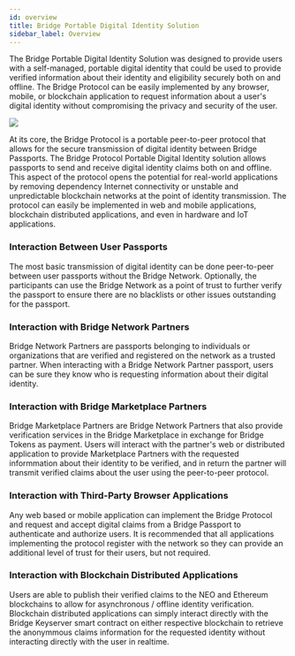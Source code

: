 ```yaml
---
id: overview
title: Bridge Portable Digital Identity Solution
sidebar_label: Overview
---
```

The Bridge Portable Digital Identity Solution was designed to provide users with a self-managed, portable digital identity that could be used to provide verified information about their identity and eligibility securely both on and offline.  The Bridge Protocol can be easily implemented by any browser, mobile, or blockchain application to request information about a user's digital identity without compromising the privacy and security of the user.

<img class='centered' src='/img/general-overview.png'></img>

At its core, the Bridge Protocol is a portable peer-to-peer protocol that allows for the secure transmission of digital identity between Bridge Passports.  The Bridge Protocol Portable Digital Identity solution allows passports to send and receive digital identity claims both on and offline.  This aspect of the protocol opens the potential for real-world applications by removing dependency Internet connectivity or unstable and unpredictable blockchain networks at the point of identity transmission.  The protocol can easily be implemented in web and mobile applications, blockchain distributed applications, and even in hardware and IoT applications.

### Interaction Between User Passports
The most basic transmission of digital identity can be done peer-to-peer between user passports without the Bridge Network.  Optionally, the participants can use the Bridge Network as a point of trust to further verify the passport to ensure there are no blacklists or other issues outstanding for the passport.

### Interaction with Bridge Network Partners
Bridge Network Partners are passports belonging to individuals or organizations that are verified and registered on the network as a trusted partner.  When interacting with a Bridge Network Partner passport, users can be sure they know who is requesting information about their digital identity.

### Interaction with Bridge Marketplace Partners
Bridge Marketplace Partners are Bridge Network Partners that also provide verification services in the Bridge Marketplace in exchange for Bridge Tokens as payment.  Users will interact with the partner's web or distributed application to provide Marketplace Partners with the requested informmation about their identity to be verified, and in return the partner will transmit verified claims about the user using the peer-to-peer protocol.

### Interaction with Third-Party Browser Applications
Any web based or mobile application can implement the Bridge Protocol and request and accept digital claims from a Bridge Passport to authenticate and authorize users.  It is recommended that all applications implementing the protocol register with the network so they can provide an additional level of trust for their users, but not required.

### Interaction with Blockchain Distributed Applications
Users are able to publish their verified claims to the NEO and Ethereum blockchains to allow for asynchronous / offline identity verification. Blockchain distributed applications can simply interact directly with the Bridge Keyserver smart contract on either respective blockchain to retrieve the anonymmous claims information for the requested identity without interacting directly with the user in realtime.










